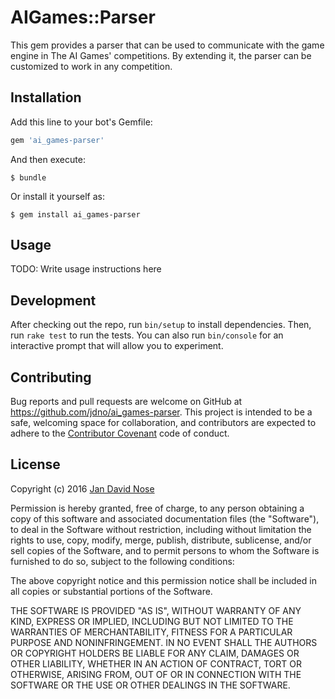 # AIGames::Parser

This gem provides a parser that can be used to communicate with the game engine
in The AI Games' competitions. By extending it, the parser can be customized to
work in any competition.

## Installation

Add this line to your bot's Gemfile:

```ruby
gem 'ai_games-parser'
```

And then execute:

    $ bundle

Or install it yourself as:

    $ gem install ai_games-parser

## Usage

TODO: Write usage instructions here

## Development

After checking out the repo, run `bin/setup` to install dependencies. Then,
run `rake test` to run the tests. You can also run `bin/console` for an
interactive prompt that will allow you to experiment.

## Contributing

Bug reports and pull requests are welcome on GitHub at
https://github.com/jdno/ai_games-parser. This project is intended to be a safe,
welcoming space for collaboration, and contributors are expected to adhere to
the [Contributor Covenant](contributor-covenant.org) code of conduct.

## License

Copyright (c) 2016 [Jan David Nose](https://github.com)

Permission is hereby granted, free of charge, to any person obtaining a copy
of this software and associated documentation files (the "Software"), to deal
in the Software without restriction, including without limitation the rights
to use, copy, modify, merge, publish, distribute, sublicense, and/or sell
copies of the Software, and to permit persons to whom the Software is
furnished to do so, subject to the following conditions:

The above copyright notice and this permission notice shall be included in
all copies or substantial portions of the Software.

THE SOFTWARE IS PROVIDED "AS IS", WITHOUT WARRANTY OF ANY KIND, EXPRESS OR
IMPLIED, INCLUDING BUT NOT LIMITED TO THE WARRANTIES OF MERCHANTABILITY,
FITNESS FOR A PARTICULAR PURPOSE AND NONINFRINGEMENT. IN NO EVENT SHALL THE
AUTHORS OR COPYRIGHT HOLDERS BE LIABLE FOR ANY CLAIM, DAMAGES OR OTHER
LIABILITY, WHETHER IN AN ACTION OF CONTRACT, TORT OR OTHERWISE, ARISING FROM,
OUT OF OR IN CONNECTION WITH THE SOFTWARE OR THE USE OR OTHER DEALINGS IN
THE SOFTWARE.
